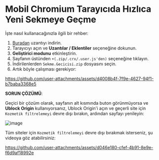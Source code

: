 # Mobil Chromium Tarayıcıda Hızlıca Yeni Sekmeye Geçme

İşte nasıl kullanacağınızla ilgili bir rehber:

1. [Buradan](https://github.com/KerimDemirkaynak/Mobil-Chromium-Sekme-Gecicisi/archive/refs/tags/V1.0.zip) uzantıyı indirin.
2. Tarayıcıyı açın ve **Uzantılar / Eklentiler** seçeneğine dokunun.
3. **Geliştirici modunu** etkinleştirin.
4. Sayfanın üstünden `+(.zip/.crx/.user.js'den)` seçeneğine tıklayın.
5. İndirilenlerden `Sekme.Gecicisi.zip` dosyasını seçin.
6. Artık böyle çalışması gerekiyor:

https://github.com/user-attachments/assets/d4008b4f-7f9e-4627-94f1-b7baba3368e5


**SORUN ÇÖZÜMÜ**:

Geçici bir çözüm olarak, sayfanın alt kısmında buton görünmüyorsa ve **Ublock Origin** kullanıyorsanız, Ublock Origin'i açın ve geçerli site için `Kozmetik filtrelemeyi` devre dışı bırakın, ardından sayfayı yenileyin:

![image](https://github.com/user-attachments/assets/6a67a187-5b8e-44e6-b7bc-89043cd9c697)

Tüm siteler için `Kozmetik filtrelemeyi` devre dışı bırakmak isterseniz, şu videoya göz atabilirsiniz:

https://github.com/user-attachments/assets/d046e180-cfef-4b91-8e9e-f6d9af18992e
